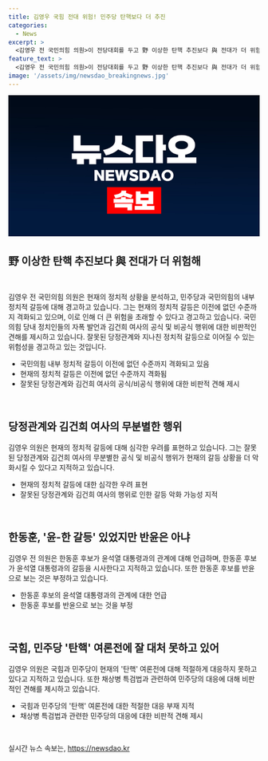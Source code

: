 ```yaml
---
title: 김영우 국힘 전대 위험! 민주당 탄핵보다 더 추진
categories:
  - News
excerpt: >
  <김영우 전 국민의힘 의원>이 전당대회를 두고 野 이상한 탄핵 추진보다 與 전대가 더 위험해라며 국힘 내 갈등을 우려했습니다. 그의 주장에 따르면 김 여사의 행위와 당정관계 문제가 갈등의 근본이라고 언급하며, 한동훈 후보에 대한 지지를 표명했습니다. 특히 채상병 특검법 처리에는 부정적입니다. 
feature_text: >
  <김영우 전 국민의힘 의원>이 전당대회를 두고 野 이상한 탄핵 추진보다 與 전대가 더 위험해라며 국힘 내 갈등을 우려했습니다. 그의 주장에 따르면 김 여사의 행위와 당정관계 문제가 갈등의 근본이라고 언급하며, 한동훈 후보에 대한 지지를 표명했습니다. 특히 채상병 특검법 처리에는 부정적입니다. 
image: '/assets/img/newsdao_breakingnews.jpg'
---
```


<p><img src="/assets/img/newsdao_breakingnews.jpg" alt="cryptoinkorea 속보" /></p>

<h2 data-ke-size="size26">野 이상한 탄핵 추진보다 與 전대가 더 위험해</h2>

<p data-ke-size="size16">&nbsp;</p>

<p>김영우 전 국민의힘 의원은 현재의 정치적 상황을 분석하고, 민주당과 국민의힘의 내부 정치적 갈등에 대해 경고하고 있습니다. 그는 현재의 정치적 갈등은 이전에 없던 수준까지 격화되고 있으며, 이로 인해 더 큰 위험을 초래할 수 있다고 경고하고 있습니다. 국민의힘 당내 정치인들의 자폭 발언과 김건희 여사의 공식 및 비공식 행위에 대한 비판적인 견해를 제시하고 있습니다. 잘못된 당정관계와 지나친 정치적 갈등으로 이어질 수 있는 위험성을 경고하고 있는 것입니다.</p></p>

<ul>
<li>국민의힘 내부 정치적 갈등이 이전에 없던 수준까지 격화되고 있음</li>
<li>현재의 정치적 갈등은 이전에 없던 수준까지 격화됨</li>
<li>잘못된 당정관계와 김건희 여사의 공식/비공식 행위에 대한 비판적 견해 제시</li>
</ul>

<p data-ke-size="size16">&nbsp;</p>

<h2 data-ke-size="size26">당정관계와 김건희 여사의 무분별한 행위</h2>

<p data-ke-size="size16">김영우 의원은 현재의 정치적 갈등에 대해 심각한 우려를 표현하고 있습니다. 그는 잘못된 당정관계와 김건희 여사의 무분별한 공식 및 비공식 행위가 현재의 갈등 상황을 더 악화시킬 수 있다고 지적하고 있습니다.</p>

<ul>
<li>현재의 정치적 갈등에 대한 심각한 우려 표현</li>
<li>잘못된 당정관계와 김건희 여사의 행위로 인한 갈등 악화 가능성 지적</li>
</ul>

<p data-ke-size="size16">&nbsp;</p>

<h2 data-ke-size="size26">한동훈, '윤-한 갈등' 있었지만 반윤은 아냐</h2>

<p data-ke-size="size16">김영우 전 의원은 한동훈 후보가 윤석열 대통령과의 관계에 대해 언급하며, 한동훈 후보가 윤석열 대통령과의 갈등을 시사한다고 지적하고 있습니다. 또한 한동훈 후보를 반윤으로 보는 것은 부정하고 있습니다.</p>

<ul>
<li>한동훈 후보의 윤석열 대통령과의 관계에 대한 언급</li>
<li>한동훈 후보를 반윤으로 보는 것을 부정</li>
</ul>

<p data-ke-size="size16">&nbsp;</p>

<h2 data-ke-size="size26">국힘, 민주당 '탄핵' 여론전에 잘 대처 못하고 있어</h2>

<p data-ke-size="size16">김영우 의원은 국힘과 민주당이 현재의 '탄핵' 여론전에 대해 적절하게 대응하지 못하고 있다고 지적하고 있습니다. 또한 채상병 특검법과 관련하여 민주당의 대응에 대해 비판적인 견해를 제시하고 있습니다.</p>

<ul>
<li>국힘과 민주당의 '탄핵' 여론전에 대한 적절한 대응 부재 지적</li>
<li>채상병 특검법과 관련한 민주당의 대응에 대한 비판적 견해 제시</li>
</ul>

<p data-ke-size="size16">&nbsp;</p>
실시간 뉴스 속보는, <a href="https://newsdao.kr" rel="dofollow">https://newsdao.kr</a>


